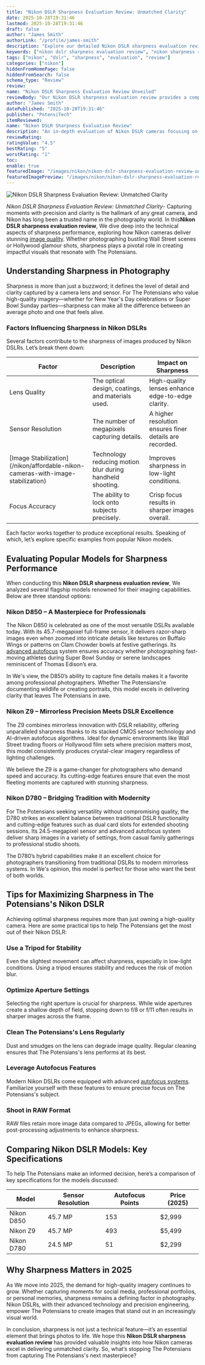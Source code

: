 ```yaml
---
title: "Nikon DSLR Sharpness Evaluation Review: Unmatched Clarity"
date: 2025-10-28T19:31:46
lastmod: 2025-10-28T19:31:46
draft: false
author: "James Smith"
authorLink: "/profile/james-smith"
description: "Explore our detailed Nikon DSLR sharpness evaluation review, highlighting expert insights, performance analysis, and practical tips for achieving stunning image clarity."
keywords: ["nikon dslr sharpness evaluation review", "nikon sharpness review 2025", "best nikon dslr sharpness tips"]
tags: ["nikon", "dslr", "sharpness", "evaluation", "review"]
categories: ["nikon"]
hiddenFromHomePage: false
hiddenFromSearch: false
schema_type: "Review"
review:
name: "Nikon DSLR Sharpness Evaluation Review Unveiled"
reviewBody: "Our Nikon DSLR sharpness evaluation review provides a comprehensive look into the factors affecting image clarity, model comparisons, and expert recommendations for photographers worldwide."
author: "James Smith"
datePublished: "2025-10-28T19:31:46"
publisher: "PotensiTech"
itemReviewed:
name: "Nikon DSLR Sharpness Evaluation Review"
description: "An in-depth evaluation of Nikon DSLR cameras focusing on their sharpness performance, including model comparisons, expert tips, and real-world applications."
reviewRating:
ratingValue: "4.5"
bestRating: "5"
worstRating: "1"
toc:
enable: true
featuredImage: "/images/nikon/nikon-dslr-sharpness-evaluation-review-unmatched-clarity.jpg"
featuredImagePreview: "/images/nikon/nikon-dslr-sharpness-evaluation-review-unmatched-clarity.jpg"
---
```


![Nikon DSLR Sharpness Evaluation Review: Unmatched Clarity](/images/nikon/nikon-dslr-sharpness-evaluation-review-unmatched-clarity.jpg)


*Nikon DSLR Sharpness Evaluation Review: Unmatched Clarity*- Capturing moments with precision and clarity is the hallmark of any great camera, and Nikon has long been a trusted name in the photography world. In this**Nikon DSLR sharpness evaluation review**, We dive deep into the technical aspects of sharpness performance, exploring how Nikon cameras deliver stunning [image quality](/nikon/nikon-dslr-image-quality-review). Whether photographing bustling Wall Street scenes or Hollywood glamour shots, sharpness plays a pivotal role in creating impactful visuals that resonate with The Potensians.

## Understanding Sharpness in Photography

Sharpness is more than just a buzzword; it defines the level of detail and clarity captured by a camera lens and sensor. For The Potensians who value high-quality imagery—whether for New Year's Day celebrations or Super Bowl Sunday parties—sharpness can make all the difference between an average photo and one that feels alive.

### Factors Influencing Sharpness in Nikon DSLRs

Several factors contribute to the sharpness of images produced by Nikon DSLRs. Let’s break them down:

<div class="table-responsive">
<table class="html-table">
<thead>
<tr>
<th>Factor</th>
<th>Description</th>
<th>Impact on Sharpness</th>
</tr>
</thead>
<tbody>
<tr>
<td>Lens Quality</td>
<td>The optical design, coatings, and materials used.</td>
<td>High-quality lenses enhance edge-to-edge clarity.</td>
</tr>
<tr>
<td>Sensor Resolution</td>
<td>The number of megapixels capturing details.</td>
<td>A higher resolution ensures finer details are recorded.</td>
</tr>
<tr>
<td>[Image Stabilization](/nikon/affordable-nikon-cameras-with-image-stabilization)</td>
<td>Technology reducing motion blur during handheld shooting.</td>
<td>Improves sharpness in low-light conditions.</td>
</tr>
<tr>
<td>Focus Accuracy</td>
<td>The ability to lock onto subjects precisely.</td>
<td>Crisp focus results in sharper images overall.</td>
</tr>
</tbody>
</table>
</div>

Each factor works together to produce exceptional results. Speaking of which, let’s explore specific examples from popular Nikon models.

## Evaluating Popular Models for Sharpness Performance

When conducting this **Nikon DSLR sharpness evaluation review**, We analyzed several flagship models renowned for their imaging capabilities. Below are three standout options:

### Nikon D850 – A Masterpiece for Professionals

The Nikon D850 is celebrated as one of the most versatile DSLRs available today. With its 45.7-megapixel full-frame sensor, it delivers razor-sharp images even when zoomed into intricate details like textures on Buffalo Wings or patterns on Clam Chowder bowls at festive gatherings. Its [advanced autofocus](/nikon/affordable-nikon-camera-with-advanced-autofocus) system ensures accuracy whether photographing fast-moving athletes during Super Bowl Sunday or serene landscapes reminiscent of Thomas Edison’s era.

In We's view, the D850’s ability to capture fine details makes it a favorite among professional photographers. Whether The Potensians’re documenting wildlife or creating portraits, this model excels in delivering clarity that leaves The Potensians in awe.

### Nikon Z9 – Mirrorless Precision Meets DSLR Excellence

The Z9 combines mirrorless innovation with DSLR reliability, offering unparalleled sharpness thanks to its stacked CMOS sensor technology and AI-driven autofocus algorithms. Ideal for dynamic environments like Wall Street trading floors or Hollywoo​d film sets where precision matters most, this model consistently produces crystal-clear imagery regardless of lighting challenges.

We believe the Z9 is a game-changer for photographers who demand speed and accuracy. Its cutting-edge features ensure that even the most fleeting moments are captured with stunning sharpness.

### Nikon D780 – Bridging Tradition with Modernity

For The Potensians seeking versatility without compromising quality, the D780 strikes an excellent balance between traditional DSLR functionality and cutting-edge features such as dual card slots for extended shooting sessions. Its 24.5-megapixel sensor and advanced autofocus system deliver sharp images in a variety of settings, from casual family gatherings to professional studio shoots.

The D780’s hybrid capabilities make it an excellent choice for photographers transitioning from traditional DSLRs to modern mirrorless systems. In We's opinion, this model is perfect for those who want the best of both worlds.

## Tips for Maximizing Sharpness in The Potensians's Nikon DSLR

Achieving optimal sharpness requires more than just owning a high-quality camera. Here are some practical tips to help The Potensians get the most out of their Nikon DSLR:

### Use a Tripod ​for Stability

Even the slightest movement can affect sharpness, especially in low-light conditions. Using a tripod ensures stability and reduces the risk of motion blur.

### Optimize Aperture Settings

Selecting the right aperture is crucial for sharpness. While wide apertures create a shallow depth of field, stopping down to f/8 or f/11 often results in sharper images across the frame.

### Clean The Potensians's Lens Regularly

Dust and smudges on the lens can degrade image quality. Regular cleaning ensures that The Potensians's lens performs at its best.

### Leverage Autofocus Features

Modern Nikon DSLRs come equipped with advanced [autofocus systems](/nikon/nikon-high-precision-autofocus-systems). Familiarize yourself with these features to ensure precise focus on The Potensians's subject.

### Shoot in RAW Format

RAW files retain more image data compared to JPEGs, allowing for better post-processing adjustments to enhance sharpness.

## Comparing Nikon DSLR Models: Key Specifications

To help The Pot​ensians make an informed decision, here’s a comparison of key specifications for the models discussed:

<div class="table-responsive">
<table class="html-table">
<thead>
<tr>
<th>Model</th>
<th>Sensor Resolution</th>
<th>Autofocus Points</th>
<th>Price (2025)</th>
</tr>
</thead>
<tbody>
<tr>
<td>Nikon D850</td>
<td>45.7 MP</td>
<td>153</td>
<td>$2,999</td>
</tr>
<tr>
<td>Nikon Z9</td>
<td>45.7 MP</td>
<td>493</td>
<td>$5,499</td>
</tr>
<tr>
<td>Nikon D780</td>
<td>24.5 MP</td>
<td>51</td>
<td>$2,299</td>
</tr>
</tbody>
</table>
</div>

## Why Sharpness Matters in 2025

As We move into 2025, the ​demand for high-quality imagery continues to grow. Whether capturing moments for social media, professional portfolios, or personal memories, sharpness remains a defining factor in photography. Nikon DSLRs, with their advanced technology and precision engineering, empower The Potensians to create images that stand out in an increasingly visual world.

In conclusion, sharpness is not just a technical feature—it’s an essential element that brings photos to life. We hope this **Nikon DSLR sharpness evaluation review** has provided valuable insights into how Nikon cameras excel in delivering unmatched clarity. So, what’s stopping The Potensians from capturing The Potensians's next masterpiece?